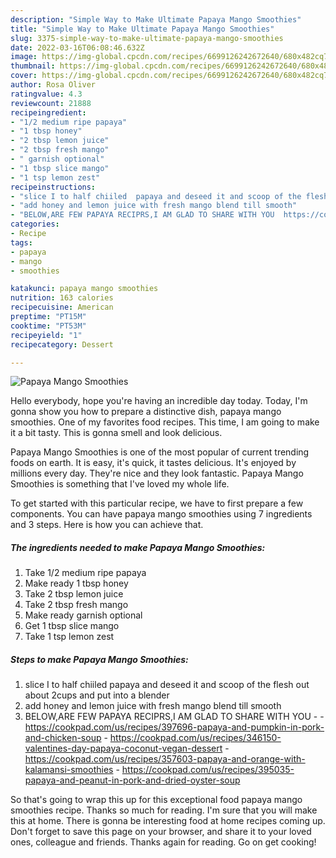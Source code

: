 ```yaml
---
description: "Simple Way to Make Ultimate Papaya Mango Smoothies"
title: "Simple Way to Make Ultimate Papaya Mango Smoothies"
slug: 3375-simple-way-to-make-ultimate-papaya-mango-smoothies
date: 2022-03-16T06:08:46.632Z
image: https://img-global.cpcdn.com/recipes/6699126242672640/680x482cq70/papaya-mango-smoothies-recipe-main-photo.jpg
thumbnail: https://img-global.cpcdn.com/recipes/6699126242672640/680x482cq70/papaya-mango-smoothies-recipe-main-photo.jpg
cover: https://img-global.cpcdn.com/recipes/6699126242672640/680x482cq70/papaya-mango-smoothies-recipe-main-photo.jpg
author: Rosa Oliver
ratingvalue: 4.3
reviewcount: 21888
recipeingredient:
- "1/2 medium ripe papaya"
- "1 tbsp honey"
- "2 tbsp lemon juice"
- "2 tbsp fresh mango"
- " garnish optional"
- "1 tbsp slice mango"
- "1 tsp lemon zest"
recipeinstructions:
- "slice I to half chiiled  papaya and deseed it and scoop of the flesh out about 2cups and put into a blender"
- "add honey and lemon juice with fresh mango blend till smooth"
- "BELOW,ARE FEW PAPAYA RECIPRS,I AM GLAD TO SHARE WITH YOU  https://cookpad.com/us/recipes/397696-papaya-and-pumpkin-in-pork-and-chicken-soup https://cookpad.com/us/recipes/346150-valentines-day-papaya-coconut-vegan-dessert https://cookpad.com/us/recipes/357603-papaya-and-orange-with-kalamansi-smoothies https://cookpad.com/us/recipes/395035-papaya-and-peanut-in-pork-and-dried-oyster-soup"
categories:
- Recipe
tags:
- papaya
- mango
- smoothies

katakunci: papaya mango smoothies 
nutrition: 163 calories
recipecuisine: American
preptime: "PT15M"
cooktime: "PT53M"
recipeyield: "1"
recipecategory: Dessert

---
```



![Papaya Mango Smoothies](https://img-global.cpcdn.com/recipes/6699126242672640/680x482cq70/papaya-mango-smoothies-recipe-main-photo.jpg)

Hello everybody, hope you're having an incredible day today. Today, I'm gonna show you how to prepare a distinctive dish, papaya mango smoothies. One of my favorites food recipes. This time, I am going to make it a bit tasty. This is gonna smell and look delicious.



Papaya Mango Smoothies is one of the most popular of current trending foods on earth. It is easy, it's quick, it tastes delicious. It's enjoyed by millions every day. They're nice and they look fantastic. Papaya Mango Smoothies is something that I've loved my whole life.


To get started with this particular recipe, we have to first prepare a few components. You can have papaya mango smoothies using 7 ingredients and 3 steps. Here is how you can achieve that.

<!--inarticleads1-->

##### The ingredients needed to make Papaya Mango Smoothies:

1. Take 1/2 medium ripe papaya
1. Make ready 1 tbsp honey
1. Take 2 tbsp lemon juice
1. Take 2 tbsp fresh mango
1. Make ready  garnish optional
1. Get 1 tbsp slice mango
1. Take 1 tsp lemon zest




<!--inarticleads2-->

##### Steps to make Papaya Mango Smoothies:

1. slice I to half chiiled  papaya and deseed it and scoop of the flesh out about 2cups and put into a blender
1. add honey and lemon juice with fresh mango blend till smooth
1. BELOW,ARE FEW PAPAYA RECIPRS,I AM GLAD TO SHARE WITH YOU -  - https://cookpad.com/us/recipes/397696-papaya-and-pumpkin-in-pork-and-chicken-soup - https://cookpad.com/us/recipes/346150-valentines-day-papaya-coconut-vegan-dessert - https://cookpad.com/us/recipes/357603-papaya-and-orange-with-kalamansi-smoothies - https://cookpad.com/us/recipes/395035-papaya-and-peanut-in-pork-and-dried-oyster-soup




So that's going to wrap this up for this exceptional food papaya mango smoothies recipe. Thanks so much for reading. I'm sure that you will make this at home. There is gonna be interesting food at home recipes coming up. Don't forget to save this page on your browser, and share it to your loved ones, colleague and friends. Thanks again for reading. Go on get cooking!

